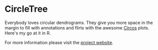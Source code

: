 CircleTree
==========
Everybody loves circular dendrograms. They give you more space in the margin to fill with annotations and flirts with the awesome [Circos](http://circos.ca) plots. Here's my go at it in R.

For more information please visit the [project website](http://backlin.github.io/CircleTree/).